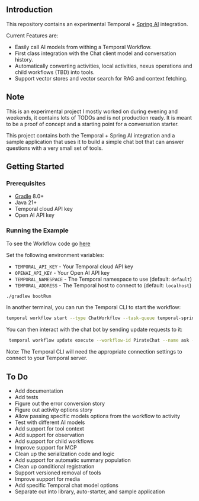 ## Introduction

This repository contains an experimental Temporal + [Spring AI](https://spring.io/projects/spring-ai) integration. 

Current Features are:
* Easily call AI models from withing a Temporal Workflow.
* First class integration with the Chat client model and conversation history.
* Automatically converting activities, local activities, nexus operations and child workflows (TBD) into tools.
* Support vector stores and vector search for RAG and context fetching.

## Note

This is an experimental project I mostly worked on during evening and weekends, it contains lots of TODOs and is not production ready. It is meant to be a proof of concept and a starting point for a conversation starter.

This project contains both the Temporal + Spring AI integration and a sample application that uses it to build a simple chat bot that can answer questions with a very small set of tools.

## Getting Started

### Prerequisites

* [Gradle](https://gradle.org/) 8.0+
* Java 21+
* Temporal cloud API key
* Open AI API key

### Running the Example

To see the Workflow code go [here](src/main/java/io/temporal/ai/workflows/ChatWorkflowImpl.java)


Set the following environment variables:
* `TEMPORAL_API_KEY` - Your Temporal cloud API key
* `OPENAI_API_KEY` - Your Open AI API key
* `TEMPORAL_NAMESPACE` - The Temporal namespace to use (default: `default`)
* `TEMPORAL_ADDRESS` - The Temporal host to connect to (default: `localhost`)


```bash
./gradlew bootRun
```

In another terminal, you can run the Temporal CLI to start the workflow:

```bash
temporal workflow start --type ChatWorkflow --task-queue temporal-spring-ai-chat-taskqueue --input '"You are a friendly chat bot that answers question in the voice of a Pirate"' --workflow-id PirateChat --tls
```
You can then interact with the chat bot by sending update requests to it:

```bash
 temporal workflow update execute --workflow-id PirateChat --name ask --input '"Can you set me an alarm to fire in two hours and tell me when"' --tls
```

Note: The Temporal CLI will need the appropriate connection settings to connect to your Temporal server.

## To Do

* Add documentation
* Add tests
* Figure out the error conversion story
* Figure out activity options story
* Allow passing specific models options from the workflow to activity
* Test with different AI models
* Add support for tool context
* Add support for observation
* Add support for child workflows
* Improve support for MCP
* Clean up the serialization code and logic
* Add support for automatic summary population
* Clean up conditional registration
* Support versioned removal of tools
* Improve support for media
* Add specific Temporal chat model options
* Separate out into library, auto-starter, and sample application